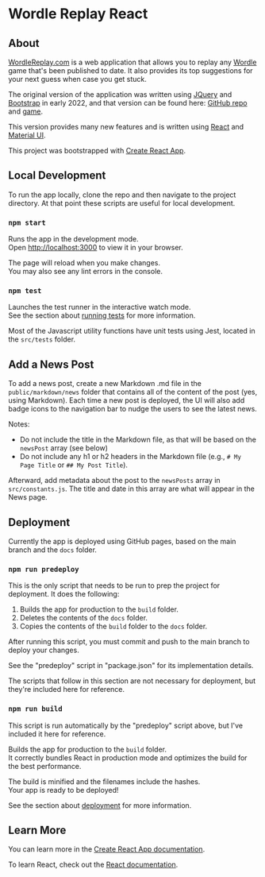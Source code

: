 # Wordle Replay React

## About
[WordleReplay.com](https://wordlereplay.com) is a web application that allows you to replay any [Wordle](https://en.wikipedia.org/wiki/Wordle) game that's been published to date. It also provides its top suggestions for your next guess when case you get stuck.

The original version of the application was written using [JQuery](https://jquery.com/) and [Bootstrap](https://getbootstrap.com/) in early 2022, and that version can be found here: [GitHub repo](https://github.com/dougiss/wordle-replay) and [game](https://www.dougissi.com/wordle-replay).

This version provides many new features and is written using [React](https://react.dev/) and [Material UI](https://mui.com/).

This project was bootstrapped with [Create React App](https://github.com/facebook/create-react-app).

## Local Development

To run the app locally, clone the repo and then navigate to the project directory. At that point these scripts are useful for local development.

### `npm start`

Runs the app in the development mode.\
Open [http://localhost:3000](http://localhost:3000) to view it in your browser.

The page will reload when you make changes.\
You may also see any lint errors in the console.

### `npm test`

Launches the test runner in the interactive watch mode.\
See the section about [running tests](https://facebook.github.io/create-react-app/docs/running-tests) for more information.

Most of the Javascript utility functions have unit tests using Jest, located in the `src/tests` folder.

## Add a News Post

To add a news post, create a new Markdown .md file in the `public/markdown/news` folder that contains all of the content of the post (yes, using Markdown). Each time a new post is deployed, the UI will also add badge icons to the navigation bar to nudge the users to see the latest news.

Notes:
* Do not include the title in the Markdown file, as that will be based on the `newsPost` array (see below)
* Do not include any h1 or h2 headers in the Markdown file (e.g., `# My Page Title` or `## My Post Title`).

Afterward, add metadata about the post to the `newsPosts` array in `src/constants.js`. The title and date in this array are what will appear in the News page.

## Deployment

Currently the app is deployed using GitHub pages, based on the main branch and the `docs` folder.

### `npm run predeploy`

This is the only script that needs to be run to prep the project for deployment. It does the following:

1. Builds the app for production to the `build` folder.
2. Deletes the contents of the `docs` folder.
3. Copies the contents of the `build` folder to the `docs` folder.

After running this script, you must commit and push to the main branch to deploy your changes.

See the "predeploy" script in "package.json" for its implementation details.

The scripts that follow in this section are not necessary for deployment, but they're included here for reference.

### `npm run build`

This script is run automatically by the "predeploy" script above, but I've included it here for reference.

Builds the app for production to the `build` folder.\
It correctly bundles React in production mode and optimizes the build for the best performance.

The build is minified and the filenames include the hashes.\
Your app is ready to be deployed!

See the section about [deployment](https://facebook.github.io/create-react-app/docs/deployment) for more information.

## Learn More

You can learn more in the [Create React App documentation](https://facebook.github.io/create-react-app/docs/getting-started).

To learn React, check out the [React documentation](https://reactjs.org/).

